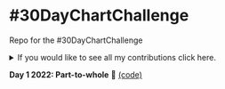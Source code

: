 # #30DayChartChallenge
Repo for the #30DayChartChallenge

<details>
  <summary>If you would like to see all my contributions click here.</summary>

<!-- toc -->
**Comparisons**
 - Day 1: [Part-to-whole 📘](https://github.com/luisfrein/-30DayChartChallenge/tree/master/2021/1.%20Part-to-whole)
 - Day 2: [Pictogram 🇻🇪](https://github.com/luisfrein/-30DayChartChallenge/tree/master/2021/2.%20Pictogram)
 - Day 3: [Historical 🌎](https://github.com/luisfrein/-30DayChartChallenge/tree/master/2021/3.Historical)
 - Day 4: [Magical 🧙](https://github.com/luisfrein/-30DayChartChallenge/tree/master/2021/4.Magical)
 - Day 5: [Slope 🇻🇪](https://github.com/luisfrein/-30DayChartChallenge/tree/master/2021/5.Slope)
 - Day 6: [Experimental 🌳](https://github.com/luisfrein/-30DayChartChallenge/tree/master/2021/6.Experimental)
 
 **Distributions**
 - Day 7: [Physical 📚](https://github.com/luisfrein/-30DayChartChallenge/tree/master/2021/7.Physical)
 - Day 8: [Animal 🦈](https://github.com/luisfrein/-30DayChartChallenge/tree/master/2021/8.Animal)
 - Day 9: [Statistics 💰](https://github.com/luisfrein/-30DayChartChallenge/tree/master/2021/9.Statistics)
 - Day 10: [Abstract 🎨](https://github.com/luisfrein/-30DayChartChallenge/tree/master/2021/10.Abstract)
 - Day 11: [Circular 🛢️](https://github.com/luisfrein/-30DayChartChallenge/tree/master/2021/11.Circular)
 - Day 12: [Strips 💱](https://github.com/luisfrein/-30DayChartChallenge/tree/master/2021/12.Stripes)

 **Relationships**
 - Day 13: [Correlation 📈](https://github.com/luisfrein/-30DayChartChallenge/tree/master/2021/13.Correlation)
 - Day 14: [Space 🌍](https://github.com/luisfrein/-30DayChartChallenge/tree/master/2021/14.Space)
 - Day 15: [Multivariate 💹](https://github.com/luisfrein/-30DayChartChallenge/tree/master/2021/15.Multivariate)
 - Day 16: [Trees ⚔️](https://github.com/luisfrein/-30DayChartChallenge/tree/master/2021/16.%20Trees)
 - Day 17: [Pop Culture ⚔️](https://github.com/luisfrein/-30DayChartChallenge/tree/master/2021/17.Pop%20Culture)
 - Day 18: [Connections ⚔️](https://github.com/luisfrein/-30DayChartChallenge/tree/master/18.Connections)
 
 **Time Series**
 - Day 19: [Global Change 🖥️](https://github.com/luisfrein/-30DayChartChallenge/tree/master/2021/19.Global%20Change)
 - Day 20: [Upwards 🐶](https://github.com/luisfrein/-30DayChartChallenge/tree/master/2021/D20.Upwards)
 - Day 21: [Downwards 🛢️](https://github.com/luisfrein/-30DayChartChallenge/tree/master/2021/D21.Downwards)
 - Day 22: [Animation 📺](https://github.com/luisfrein/-30DayChartChallenge/tree/master/2021/D22.Animation)
 - Day 23: [Tiles 🇻🇪](https://github.com/luisfrein/-30DayChartChallenge/tree/master/2021/D23.Tiles)
 - Day 24: [Monochrome 📖](https://github.com/luisfrein/-30DayChartChallenge/tree/master/2021/D24.Monochrome)

**Uncertainties**
- Day 25: [Demographics 🇻🇪](https://github.com/luisfrein/-30DayChartChallenge/tree/master/2021/D25.Demographics)
- Day 26: [Trends 🦈](https://github.com/luisfrein/-30DayChartChallenge/tree/master/2021/D26.Trends)
- Day 27: [Educational 👩‍🏫](https://github.com/luisfrein/-30DayChartChallenge/tree/master/2021/D27.Educational)
- Day 28: [Future 👶](https://github.com/luisfrein/-30DayChartChallenge/tree/master/2021/D28.Future)
- Day 29: [Deviations 🗺️](https://github.com/luisfrein/-30DayChartChallenge/tree/master/2021/D29.Deviations)
- Day 30: [3D 📘](https://github.com/luisfrein/-30DayChartChallenge/tree/master/2021/D30.3D)
<!-- tocstop -->
</details>


**Day 1 2022: Part-to-whole** 📘 [(code)](https://github.com/luisfrein/-30DayChartChallenge/blob/master/1.%20Part-to-whole/2021/1.%20Part-to-whole.R)


